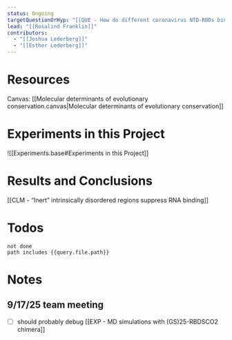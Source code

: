 ```yaml
---
status: Ongoing
targetQuestionOrHyp: "[[QUE - How do different coronavirus NTD-RBDs bind to single-stranded RNA (ssRNA)?]]"
lead: "[[Rosalind Franklin]]"
contributors:
  - "[[Joshua Lederberg]]"
  - "[[Esther Lederberg]]"
---
```

# Resources

Canvas: [[Molecular determinants of evolutionary conservation.canvas|Molecular determinants of evolutionary conservation]]
# Experiments in this Project

![[Experiments.base#Experiments in this Project]]

# Results and Conclusions

[[CLM - “Inert” intrinsically disordered regions suppress RNA binding]]

# Todos
```tasks
not done
path includes {{query.file.path}}
```
# Notes

## 9/17/25 team meeting

- [ ] should probably debug [[EXP - MD simulations with (GS)25-RBDSCO2 chimera]]